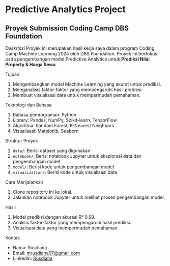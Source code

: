 # Predictive Analytics Project

## Proyek Submission Coding Camp DBS Foundation
*Deskripsi*
Proyek ini merupakan hasil kerja saya dalam program Coding Camp Machine Learning 2024 oleh DBS Foundation. Proyek ini berfokus pada pengembangan model Predictive Analytics untuk **Prediksi Nilai Property & Harga Sewa**.

Tujuan
1. Mengembangkan model Machine Learning yang akurat untuk prediksi.
2. Menganalisis faktor-faktor yang mempengaruhi hasil prediksi.
3. Membuat visualisasi data untuk mempermudah pemahaman.

Teknologi dan Bahasa
1. Bahasa pemrograman: Python
2. Library: Pandas, NumPy, Scikit-learn, TensorFlow
3. Algoritma: Random Forest, K-Nearest Neighbors
4. Visualisasi: Matplotlib, Seaborn

Struktur Proyek
1. `data/`: Berisi dataset yang digunakan
2. `notebook/`: Berisi notebook Jupyter untuk eksplorasi data dan pengembangan model
3. `model/`: Berisi kode untuk pengembangan model
4. `visualization/`: Berisi kode untuk visualisasi data

Cara Menjalankan
1. Clone repository ini ke lokal.
2. Jalankan notebook Jupyter untuk melihat proses pengembangan model.

Hasil
1. Model prediksi dengan akurasi R² 0.99.
2. Analisis faktor-faktor yang mempengaruhi hasil prediksi.
3. Visualisasi data yang mempermudah pemahaman.

Kontak
- Nama: Rusdiana
- Email: mrusdiana07@gmail.com
- LinkedIn: [Rusdiana](https://www.linkedin.com/in/rusdiana28?trk=contact-info)

